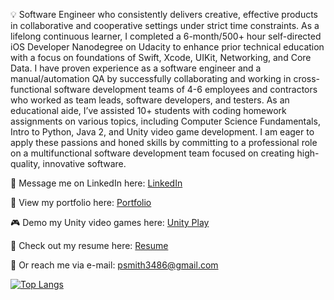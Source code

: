 💡 Software Engineer who consistently delivers creative, effective products in collaborative and cooperative settings under strict time constraints. As a lifelong continuous learner, I completed a 6-month/500+ hour self-directed iOS Developer Nanodegree on Udacity to enhance prior technical education with a focus on foundations of Swift, Xcode, UIKit, Networking, and Core Data. I have proven experience as a software engineer and a manual/automation QA by successfully collaborating and working in cross-functional software development teams of 4-6 employees and contractors who worked as team leads, software developers, and testers. As an educational aide, I’ve assisted 10+ students with coding homework assignments on various topics, including Computer Science Fundamentals, Intro to Python, Java 2, and Unity video game development. I am eager to apply these passions and honed skills by committing to a professional role on a multifunctional software development team focused on creating high-quality, innovative software.

💬 Message me on LinkedIn here: [LinkedIn](https://www.linkedin.com/in/meet-paul-smith/)

👀 View my portfolio here: [Portfolio](https://psmith3486.wixsite.com/my-portfolio)

🎮 Demo my Unity video games here: [Unity Play](https://play.unity.com/u/psmith35)

📝 Check out my resume here: [Resume](https://docs.google.com/document/d/10L9yOS6ByErLObEF64gc1jw6Ifs9C0LLAonDqJ-qAc8/edit?usp=sharing)

📧 Or reach me via e-mail: [psmith3486@gmail.com](mailto:psmith3486@gmail.com)

[![Top Langs](https://github-readme-stats.vercel.app/api/top-langs/?username=psmith35&layout=compact)](https://github.com/greenpioneer/github-readme-stats)

<!---
psmith35/psmith35 is a ✨ special ✨ repository because its `README.md` (this file) appears on your GitHub profile.
You can click the Preview link to take a look at your changes.
--->
